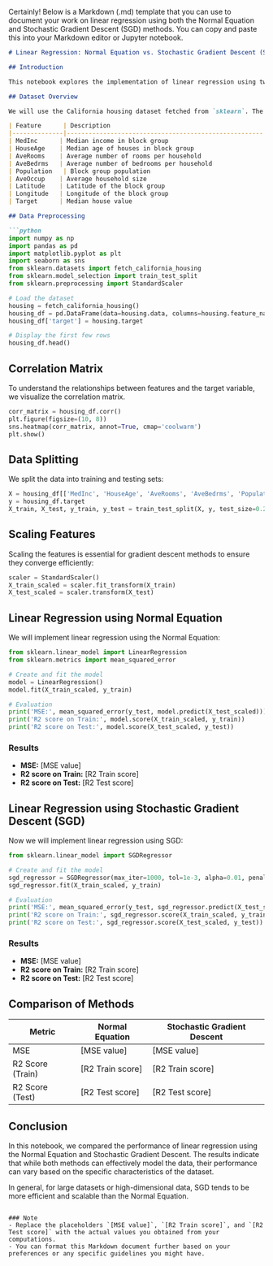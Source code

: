 
Certainly! Below is a Markdown (.md) template that you can use to document your work on linear regression using both the Normal Equation and Stochastic Gradient Descent (SGD) methods. You can copy and paste this into your Markdown editor or Jupyter notebook.

```markdown
# Linear Regression: Normal Equation vs. Stochastic Gradient Descent (SGD)

## Introduction

This notebook explores the implementation of linear regression using two primary methods: the Normal Equation and Stochastic Gradient Descent (SGD). We will use the California housing dataset to demonstrate both approaches and compare their performances.

## Dataset Overview

We will use the California housing dataset fetched from `sklearn`. The dataset contains various features related to housing prices in California. Here’s a quick overview:

| Feature      | Description                                          |
|--------------|------------------------------------------------------|
| MedInc      | Median income in block group                          |
| HouseAge    | Median age of houses in block group                   |
| AveRooms    | Average number of rooms per household                 |
| AveBedrms   | Average number of bedrooms per household               |
| Population   | Block group population                                 |
| AveOccup    | Average household size                                 |
| Latitude    | Latitude of the block group                           |
| Longitude   | Longitude of the block group                          |
| Target      | Median house value                                    |

## Data Preprocessing

```python
import numpy as np
import pandas as pd
import matplotlib.pyplot as plt
import seaborn as sns
from sklearn.datasets import fetch_california_housing
from sklearn.model_selection import train_test_split
from sklearn.preprocessing import StandardScaler

# Load the dataset
housing = fetch_california_housing()
housing_df = pd.DataFrame(data=housing.data, columns=housing.feature_names)
housing_df['target'] = housing.target

# Display the first few rows
housing_df.head()
```

## Correlation Matrix

To understand the relationships between features and the target variable, we visualize the correlation matrix.

```python
corr_matrix = housing_df.corr()
plt.figure(figsize=(10, 8))
sns.heatmap(corr_matrix, annot=True, cmap='coolwarm')
plt.show()
```

## Data Splitting

We split the data into training and testing sets:

```python
X = housing_df[['MedInc', 'HouseAge', 'AveRooms', 'AveBedrms', 'Population', 'AveOccup', 'Latitude', 'Longitude']]
y = housing_df.target
X_train, X_test, y_train, y_test = train_test_split(X, y, test_size=0.2, random_state=42)
```

## Scaling Features

Scaling the features is essential for gradient descent methods to ensure they converge efficiently:

```python
scaler = StandardScaler()
X_train_scaled = scaler.fit_transform(X_train)
X_test_scaled = scaler.transform(X_test)
```

## Linear Regression using Normal Equation

We will implement linear regression using the Normal Equation:

```python
from sklearn.linear_model import LinearRegression
from sklearn.metrics import mean_squared_error

# Create and fit the model
model = LinearRegression()
model.fit(X_train_scaled, y_train)

# Evaluation
print('MSE:', mean_squared_error(y_test, model.predict(X_test_scaled)))
print('R2 score on Train:', model.score(X_train_scaled, y_train))
print('R2 score on Test:', model.score(X_test_scaled, y_test))
```

### Results

- **MSE:** [MSE value]
- **R2 score on Train:** [R2 Train score]
- **R2 score on Test:** [R2 Test score]

## Linear Regression using Stochastic Gradient Descent (SGD)

Now we will implement linear regression using SGD:

```python
from sklearn.linear_model import SGDRegressor

# Create and fit the model
sgd_regressor = SGDRegressor(max_iter=1000, tol=1e-3, alpha=0.01, penalty='l2', random_state=42)
sgd_regressor.fit(X_train_scaled, y_train)

# Evaluation
print('MSE:', mean_squared_error(y_test, sgd_regressor.predict(X_test_scaled)))
print('R2 score on Train:', sgd_regressor.score(X_train_scaled, y_train))
print('R2 score on Test:', sgd_regressor.score(X_test_scaled, y_test))
```

### Results

- **MSE:** [MSE value]
- **R2 score on Train:** [R2 Train score]
- **R2 score on Test:** [R2 Test score]

## Comparison of Methods

| Metric          | Normal Equation | Stochastic Gradient Descent |
|-----------------|-----------------|-----------------------------|
| MSE              | [MSE value]     | [MSE value]                 |
| R2 Score (Train) | [R2 Train score]| [R2 Train score]            |
| R2 Score (Test) | [R2 Test score] | [R2 Test score]             |

## Conclusion

In this notebook, we compared the performance of linear regression using the Normal Equation and Stochastic Gradient Descent. The results indicate that while both methods can effectively model the data, their performance can vary based on the specific characteristics of the dataset. 

In general, for large datasets or high-dimensional data, SGD tends to be more efficient and scalable than the Normal Equation.
```

### Note
- Replace the placeholders `[MSE value]`, `[R2 Train score]`, and `[R2 Test score]` with the actual values you obtained from your computations.
- You can format this Markdown document further based on your preferences or any specific guidelines you might have.
